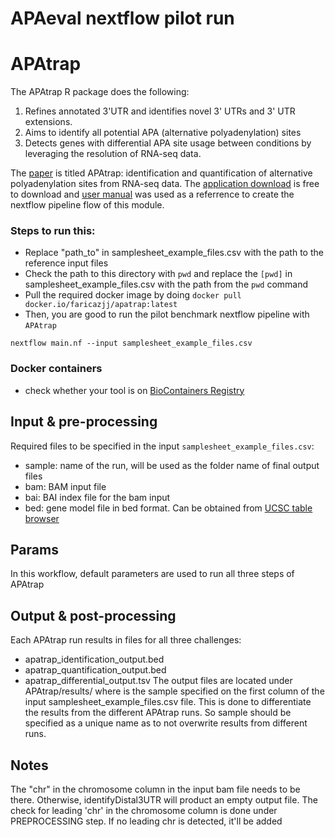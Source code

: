 # APAeval nextflow pilot run
 
 # APAtrap
The APAtrap R package does the following: 
1. Refines annotated 3'UTR and identifies novel 3' UTRs and 3' UTR extensions.
2. Aims to identify all potential APA (alternative polyadenylation) sites
3. Detects genes with differential APA site usage between conditions by leveraging 
   the resolution of RNA-seq data.

The [paper](https://academic.oup.com/bioinformatics/article/34/11/1841/4816794) is titled APAtrap: identification and quantification of 
alternative polyadenylation sites from RNA-seq data. 
The [application download](https://sourceforge.net/projects/apatrap/files/) is free to download
and [user manual](https://sourceforge.net/p/apatrap/wiki/User%20Manual/) was used as a referrence
to create the nextflow pipeline flow of this module.

### Steps to run this:
 - Replace "path_to" in samplesheet_example_files.csv with the path to the reference input files
 - Check the path to this directory with `pwd` and replace the `[pwd]` in samplesheet_example_files.csv with the path from the `pwd` command
 - Pull the required docker image by doing `docker pull docker.io/faricazjj/apatrap:latest`
 - Then, you are good to run the pilot benchmark nextflow pipeline with `APAtrap`
```
nextflow main.nf --input samplesheet_example_files.csv
```

### Docker containers
 - check whether your tool is on [BioContainers Registry](https://biocontainers.pro/registry)
 
## Input & pre-processing

Required files to be specified in the input `samplesheet_example_files.csv`:

- sample: name of the run, will be used as the folder name of final output files 
- bam: BAM input file 
- bai: BAI index file for the bam input
- bed: gene model file in bed format. Can be obtained from [UCSC table browser](http://genome.ucsc.edu/cgi-bin/hgTables?hgsid=1133780495_lZCAEdlwBd7HbE03thrN4Tsi6lSF&clade=mammal&org=Mouse&db=mm10&hgta_group=genes&hgta_track=wgEncodeGencodeVM18&hgta_table=0&hgta_regionType=genome&position=chr12%3A56%2C694%2C976-56%2C714%2C605&hgta_outputType=bed&hgta_outFileName=)

## Params
In this workflow, default parameters are used to run all three steps of APAtrap


## Output & post-processing
Each APAtrap run results in files for all three challenges:
- apatrap_identification_output.bed
- apatrap_quantification_output.bed
- apatrap_differential_output.tsv
The output files are located under APAtrap/results/<SAMPLE> where <SAMPLE>
is the sample specified on the first column of the input samplesheet_example_files.csv
file. This is done to differentiate the results from the different APAtrap runs.
So sample should be specified as a unique name as to not overwrite
results from different runs.

## Notes
The "chr" in the chromosome column in the input bam file needs to be there. Otherwise, identifyDistal3UTR will
product an empty output file. The check for leading 'chr' in the chromosome column is done under 
PREPROCESSING step. If no leading chr is detected, it'll be added

